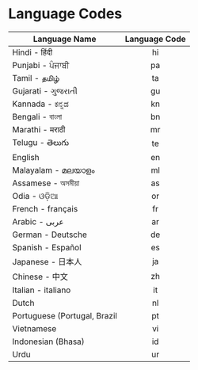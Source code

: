 # Language Codes

| Language Name        | Language Code
| ------------- |:-------------:|
| Hindi - हिंदी | hi |
| Punjabi - ਪੰਜਾਬੀ | pa |
| Tamil - தமிழ் | ta |
| Gujarati - ગુજરાતી | gu |
| Kannada - ಕನ್ನಡ | kn |
| Bengali - বাংলা | bn |
| Marathi - मराठी | mr |
| Telugu - తెలుగు | te |
| English | en |
| Malayalam - മലയാളം | ml |
| Assamese - অসমীয়া | as |
| Odia - ଓଡ଼ିଆ | or |
| French - français | fr |
| Arabic - عربى | ar |
| German - Deutsche | de |
| Spanish - Español | es |
| Japanese - 日本人 | ja |
| Chinese - 中文 | zh |
| Italian - italiano | it |
| Dutch | nl |
| Portuguese (Portugal, Brazil | pt |
| Vietnamese | vi |
| Indonesian (Bhasa) | id |
| Urdu | ur |
